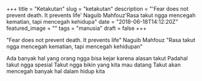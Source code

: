 +++
title = "Ketakutan"
slug = "ketakutan"
description = "'Fear does not prevent death. It prevents life' Naguib Mahfouz'Rasa takut ngga mencegah kematian, tapi mencegah kehidupa"
date = "2018-06-18T14:12:20Z"
featured_image = ""
tags = "manusia"
draft = false
+++ 
 
"Fear does not prevent death. It prevents life" Naguib Mahfouz
"Rasa takut ngga mencegah kematian, tapi mencegah kehidupan"

Ada banyak hal yang orang ngga bisa kejar karena alasan takut
Padahal takut ngga spesial
Takut ngga bikin yang kita mau datang
Takut akan mencegah banyak hal dalam hidup kita
